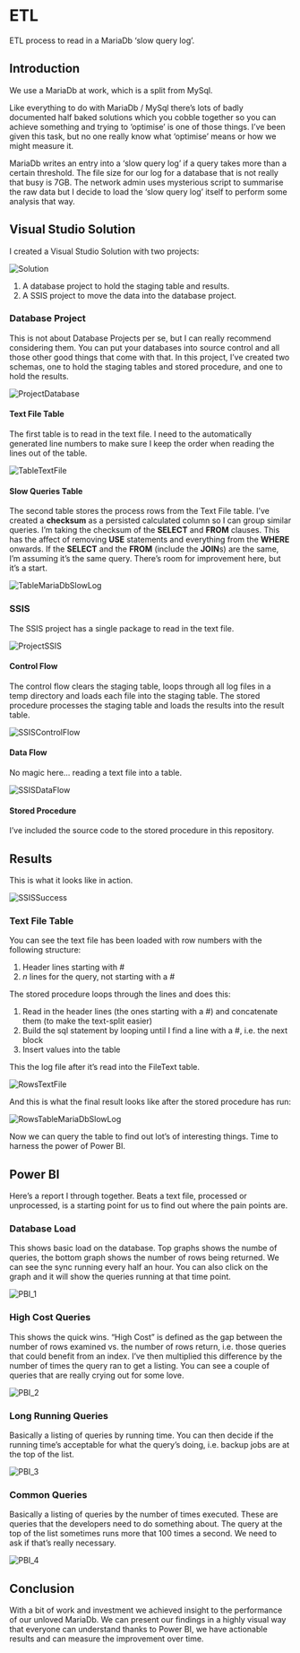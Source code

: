 # ETL 

ETL process to read in a MariaDb ‘slow query log’.

## Introduction

We use a MariaDb at work, which is a split from MySql.  

Like everything to do with MariaDb / MySql there’s lots of badly documented half baked solutions which you cobble together so you can achieve something and trying
to ‘optimise’ is one of those things.  I’ve been given this task, but no one really know what ‘optimise’ means or how we might measure it.

MariaDb writes an entry into a ‘slow query log’ if a query takes more than a certain threshold.  The file size for
our log for a database that is not really that busy is 7GB.  The network admin uses mysterious script to summarise the raw data but I decide to load the ‘slow query log’ itself to perform some analysis that way.

## Visual Studio Solution

I created a Visual Studio Solution with two projects:

![Solution](./images/Solution.png)

1. A database project to hold the staging table and results.
2. A SSIS project to move the data into the database project.

### Database Project

This is not about Database Projects per se, but I can really recommend considering them.  You can put your databases into source control and all those other good things that come with that.
In this project, I’ve created two schemas, one to hold the staging tables and stored procedure, and one to hold the results.

![ProjectDatabase](./images/ProjectDatabase.png)

#### Text File Table

The first table is to read in the text file.  I need to the automatically generated line numbers to make sure I keep the order when reading the lines out of the table.

![TableTextFile](./images/TableTextFile.png)

#### Slow Queries Table

The second table stores the process rows from the Text File table.  I’ve created a **checksum** as a persisted calculated column
so I can group similar queries.  I’m taking the checksum of the **SELECT** and **FROM** clauses.  This has the affect
of removing **USE** statements and everything from the **WHERE** onwards.  If the **SELECT** and the **FROM** (include the **JOIN**s) are the same, I’m assuming it’s the same query.  There’s room for improvement here, but it’s a start.

![TableMariaDbSlowLog](./images/TableMariaDbSlowLog.png)

### SSIS

The SSIS project has a single package to read in the text file.

![ProjectSSIS](./images/ProjectSSIS.png)

#### Control Flow

The control flow clears the staging table, loops through all log files in a temp directory and loads each file into the staging table.  The stored procedure processes the staging table and loads the results into the result table.

![SSISControlFlow](./images/SSISControlFlow.png)

#### Data Flow

No magic here... reading a text file into a table.

![SSISDataFlow](./images/SSISDataFlow.png)

#### Stored Procedure

I’ve included the source code to the stored procedure in this repository.

## Results

This is what it looks like in action.

![SSISSuccess](./images/SSISSuccess.png)

### Text File Table

You can see the text file has been loaded with row numbers with the following structure:

1. Header lines starting with #
2. *n* lines for the query, not starting with a #

The stored procedure loops through the lines and does this:

1. Read in the header lines (the ones starting with a #) and concatenate them (to make the text-split easier)
2. Build the sql statement by looping until I find a line with a #, i.e. the next block
3. Insert values into the table

This the log file after it’s read into the FileText table.

![RowsTextFile](./images/RowsTextFile.png)

And this is what the final result looks like after the stored procedure has run:

![RowsTableMariaDbSlowLog](./images/RowsTableMariaDbSlowLog.png)

Now we can query the table to find out lot’s of interesting things.  Time to harness the power of Power BI.

## Power BI

Here’s a report I through together.  Beats a text file, processed or unprocessed, is a starting point for us to find out where the pain points are.

### Database Load

This shows basic load on the database.  Top graphs shows the numbe of queries, the bottom graph shows the number of rows being returned.  We can see the sync running every half an hour.  You can also click on the graph and it will show the queries running at that time point.

![PBI_1](./images/PBI_1.png)

### High Cost Queries

This shows the quick wins.  “High Cost” is defined as the gap between the number of rows examined vs. the number of rows return, i.e. those queries that could benefit from an index.  I’ve then multiplied this difference by the number of times the query ran to get a listing.  You can see a couple of queries that are really crying out for some love.

![PBI_2](./images/PBI_2.png)

### Long Running Queries

Basically a listing of queries by running time.  You can then decide if the running time’s acceptable for what the query’s doing, i.e. backup jobs are at the top of the list.

![PBI_3](./images/PBI_3.png)

### Common Queries

Basically a listing of queries by the number of times executed.  These are queries that the developers need to do something about.  The query at the top of the list sometimes runs more that 100 times a second.  We need to ask if that’s really necessary.  

![PBI_4](./images/PBI_4.png)

## Conclusion

With a bit of work and investment we achieved insight to the performance of our unloved MariaDb.  We can present our findings in a highly visual way that everyone can understand thanks to Power BI, we have actionable results and can measure the improvement over time.
